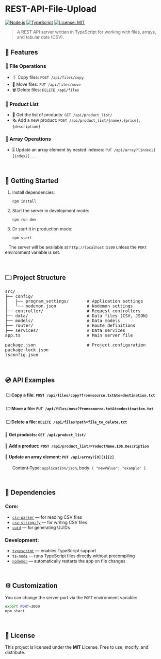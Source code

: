 # REST-API-File-Upload

[![Node.js](https://img.shields.io/badge/Node.js-18.x-gray?style=flat-square&logo=node.js&logoColor=white)](https://nodejs.org/)
[![TypeScript](https://img.shields.io/badge/TypeScript-5.x-gray?style=flat-square&logo=typescript&logoColor=white)](https://www.typescriptlang.org/)
[![License: MIT](https://img.shields.io/badge/License-MIT-gray?style=flat-square)](https://opensource.org/licenses/MIT)

> A REST API server written in TypeScript for working with files, arrays, and tabular data (CSV).

## 🎻 Features

### 🎼 File Operations
- 🖇️ Copy files: `POST /api/files/copy`
- 🛒 Move files: `PUT /api/files/move`
- 🗑️ Delete files: `DELETE /api/files`

### 🎼 Product List
- 🧾 Get the list of products: `GET /api/product_list/`
- 🗞️ Add a new product: `POST /api/product_list/{name},{price},{description}`

### 🎼 Array Operations
- 🎚️ Update an array element by nested indexes: `PUT /api/array?[index1][index2]...`

<br>

## 🪽 Getting Started

1. Install dependencies:

   ```bash
   npm install
   ```

2. Start the server in development mode:

   ```bash
   npm run dev
   ```

3. Or start it in production mode:

   ```bash
   npm start
   ```
   
&nbsp;&nbsp;&nbsp;The server will be available at `http://localhost:5500` unless the `PORT` environment variable is set.

<br>

## 🗀 Project Structure

<pre>
src/
├── config/
│   ├── program_settings/       # Application settings
│   └── nodemon.json            # Nodemon settings
├── controller/                 # Request controllers
├── data/                       # Data files (CSV, JSON)
├── models/                     # Data models
├── router/                     # Route definitions
├── services/                   # Data services
app.ts                          # Main server file

package.json                    # Project configuration
package-lock.json
tsconfig.json
</pre>

<br>

## 💿 API Examples

#### &nbsp;🗀 Copy a file: ```POST /api/files/copy?from=source.txt&to=destination.txt```

#### &nbsp;🗀 Move a file: ```PUT /api/files/move?from=source.txt&to=destination.txt```

#### &nbsp;🗀 Delete a file: ```DELETE /api/files?path=file_to_delete.txt```

#### 📡 Get products: ```GET /api/product_list/```

#### 📡 Add a product: ```POST /api/product_list/ProductName,10$,Description```

####  📡️ Update an array element: ```PUT /api/array?[0][1][2]```
&nbsp;&nbsp;&nbsp;&nbsp;&nbsp; Content-Type: `application/json`, body: `{ "newValue": "example" }`

<br>

## 🔗 Dependencies

### Core:
- [`csv-parser`](https://www.npmjs.com/package/csv-parser) — for reading CSV files
- [`csv-stringify`](https://www.npmjs.com/package/csv-stringify) — for writing CSV files
- [`uuid`](https://www.npmjs.com/package/uuid) — for generating UUIDs

### Development:
- [`typescript`](https://www.npmjs.com/package/typescript) — enables TypeScript support
- [`ts-node`](https://www.npmjs.com/package/ts-node) — runs TypeScript files directly without precompiling
- [`nodemon`](https://www.npmjs.com/package/nodemon) — automatically restarts the app on file changes

<br>

## ⚙️ Customization

You can change the server port via the `PORT` environment variable:

```bash
export PORT=3000
npm start
```

<br>

## 🧬 License

This project is licensed under the **MIT** License. Free to use, modify, and distribute.
